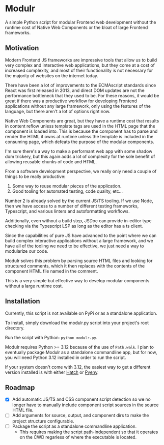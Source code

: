 # Modulr
A simple Python script for modular Frontend web development without the
runtime cost of Native Web Components or the bloat of large Frontend frameworks.

## Motivation

Modern Frontend JS frameworks are impressive tools that allow us to build very
complex and interactive web applications, but they come at a cost of increased
complexity, and most of their functionality is not necessary for the majority
of websites on the internet today.

There have been a lot of improvements to the ECMAscript standards since React
was first released in 2013, and direct DOM updates are not the performance
bottleneck that they used to be. For these reasons, it would be great if there
was a productive workflow for developing Frontend applications without any
large framework, only using the features of the language, but there aren't a
lot of options right now.

Native Web Components are great, but they have a runtime cost that results
in content reflow unless template tags are used in the HTML page that the component
is loaded into. This is because the component has to parse and render the HTML
it owns at runtime unless the template is included in the consuming page, which defeats
the purpose of the modular components.

I'm sure there's a way to make a performant web app with some shadow dom trickery, but
this again adds a lot of complexity for the sole benefit of allowing reusable chunks of
code and HTML.

From a software development perspective, we really only need a couple of things to be
really productive:

1. Some way to reuse modular pieces of the application.
2. Good tooling for automated testing, code quality, etc...

Number 2 is already solved by the current JS/TS tooling. If we use Node, then we
have access to a number of different testing frameworks, Typescript, and various linters
and autoformatting workflows.

Additionally, even without a build step, JSDoc can provide in-editor type checking
via the Typescript LSP as long as the editor has a ts client.

Since the capabilities of pure JS have advanced to the point where we can build
complex interactive applications without a large framework, and we have all of the
tooling we need to be effective, we just need a way to modularize our code.

Modulr solves this problem by parsing source HTML files and looking for structured
comments, which it then replaces with the contents of the component HTML file named
in the comment.

This is a very simple but effective way to develop modular components without a large
runtime cost.

## Installation

Currently, this script is not available on PyPi or as a standalone application.

To install, simply download the modulr.py script into your project's root directory.

Run the script with Python: `python modulr.py`.

Modulr requires Python >= 3.12 because of the use of `Path.walk`. I plan to eventually
package Modulr as a standalone commandline app, but for now, you will need Python 3.12
installed in order to run the script.

If your system doesn't come with 3.12, the easiest way to get a different version
installed is with either
[Hatch](https://hatch.pypa.io/latest/install/) or
[Pyenv](https://github.com/pyenv/pyenv?tab=readme-ov-file#installation).

## Roadmap

- [x] Add automatic JS/TS and CSS component script detection so we no longer have to manually include component script sources in the source HTML file.
- [ ] Add arguments for source, output, and component dirs to make the project structure configurable.
- [ ] Package the script as a standalone commandline application.
  - This requires making the script path-independent so that it operates on the CWD regarless of where the executable is located.
